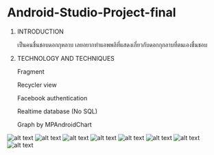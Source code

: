 # Android-Studio-Project-final
1. INTRODUCTION

    เป็นคนชื่นชอบดอกกุหลาบ เลยอยากทำแอพพลิที่แสดงเกี่ยวกับดอกกุกลาบที่ตนเองชื่นชอบ
  
2. TECHNOLOGY AND TECHNIQUES

    Fragment 
  
    Recycler view
  
    Facebook authentication
  
    Realtime database (No SQL)
  
    Graph by MPAndroidChart
  
![alt text](https://sv1.picz.in.th/images/2020/03/21/QQY2KJ.png)
![alt text](https://sv1.picz.in.th/images/2020/03/21/QQYsd9.png)
![alt text](https://sv1.picz.in.th/images/2020/03/21/QQYCPb.png)
![alt text](https://sv1.picz.in.th/images/2020/03/21/QQYumf.png)
![alt text](https://sv1.picz.in.th/images/2020/03/21/QQYn3a.png)
![alt text](https://sv1.picz.in.th/images/2020/03/21/QQYrbq.png)
![alt text](https://sv1.picz.in.th/images/2020/03/21/QQY8pz.png)
![alt text](https://sv1.picz.in.th/images/2020/03/21/QQYV48.png)
